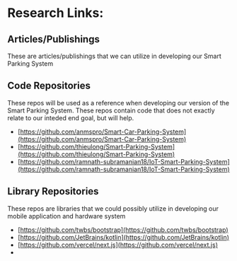 # Research Links:
## Articles/Publishings
These are articles/publishings that we can utilize in developing our Smart Parking System

## Code Repositories
These repos will be used as a reference when developing our version of the Smart Parking System. These repos contain code that does not exactly relate to our inteded end goal, but will help.
- [https://github.com/anmspro/Smart-Car-Parking-System](https://github.com/anmspro/Smart-Car-Parking-System)
- [https://github.com/thieulong/Smart-Parking-System](https://github.com/thieulong/Smart-Parking-System)
- [https://github.com/ramnath-subramanian18/IoT-Smart-Parking-System](https://github.com/ramnath-subramanian18/IoT-Smart-Parking-System)
  
## Library Repositories
These repos are libraries that we could possibly utilize in developing our mobile application and hardware system
- [https://github.com/twbs/bootstrap](https://github.com/twbs/bootstrap)
- [https://github.com/JetBrains/kotlin](https://github.com/JetBrains/kotlin)
- [https://github.com/vercel/next.js](https://github.com/vercel/next.js)
- 
